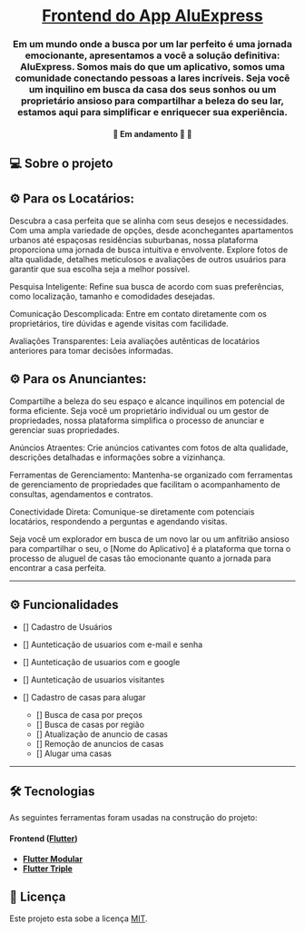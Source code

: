 <h1 align="center">
    <a href="#" alt="App AluExpress"> Frontend do App AluExpress </a>
</h1>

<h3 align="center">
    Em um mundo onde a busca por um lar perfeito é uma jornada emocionante, apresentamos a você a solução definitiva: AluExpress. Somos mais do que um aplicativo, somos uma comunidade conectando pessoas a lares incríveis. Seja você um inquilino em busca da casa dos seus sonhos ou um proprietário ansioso para compartilhar a beleza do seu lar, estamos aqui para simplificar e enriquecer sua experiência.
</h3>

<h4 align="center">
	🚧 Em andamento 🚀 🚧
</h4>

## 💻 Sobre o projeto

## ⚙️ Para os Locatários:

Descubra a casa perfeita que se alinha com seus desejos e necessidades. Com uma ampla variedade de opções, desde aconchegantes apartamentos urbanos até espaçosas residências suburbanas, nossa plataforma proporciona uma jornada de busca intuitiva e envolvente. Explore fotos de alta qualidade, detalhes meticulosos e avaliações de outros usuários para garantir que sua escolha seja a melhor possível.

Pesquisa Inteligente: Refine sua busca de acordo com suas preferências, como localização, tamanho e comodidades desejadas.

Comunicação Descomplicada: Entre em contato diretamente com os proprietários, tire dúvidas e agende visitas com facilidade.

Avaliações Transparentes: Leia avaliações autênticas de locatários anteriores para tomar decisões informadas.

## ⚙️ Para os Anunciantes:

Compartilhe a beleza do seu espaço e alcance inquilinos em potencial de forma eficiente. Seja você um proprietário individual ou um gestor de propriedades, nossa plataforma simplifica o processo de anunciar e gerenciar suas propriedades.

Anúncios Atraentes: Crie anúncios cativantes com fotos de alta qualidade, descrições detalhadas e informações sobre a vizinhança.

Ferramentas de Gerenciamento: Mantenha-se organizado com ferramentas de gerenciamento de propriedades que facilitam o acompanhamento de consultas, agendamentos e contratos.

Conectividade Direta: Comunique-se diretamente com potenciais locatários, respondendo a perguntas e agendando visitas.

Seja você um explorador em busca de um novo lar ou um anfitrião ansioso para compartilhar o seu, o [Nome do Aplicativo] é a plataforma que torna o processo de aluguel de casas tão emocionante quanto a jornada para encontrar a casa perfeita.

---

## ⚙️ Funcionalidades

- [] Cadastro de Usuários

- [] Aunteticação de usuarios com e-mail e senha
- [] Aunteticação de usuarios com e google
- [] Aunteticação de usuarios visitantes

- [] Cadastro de casas para alugar

  - [] Busca de casa por preços
  - [] Busca de casas por região
  - [] Atualização de anuncio de casas
  - [] Remoção de anuncios de casas
  - [] Alugar uma casas

---

## 🛠 Tecnologias

As seguintes ferramentas foram usadas na construção do projeto:

#### **Frontend** ([Flutter](https://flutter.dev/))

- **[Flutter Modular](https://modular.flutterando.com.br/)**
- **[Flutter Triple](https://triple.flutterando.com.br/)**

## 📝 Licença

Este projeto esta sobe a licença [MIT](./LICENSE).

